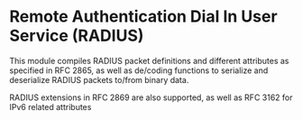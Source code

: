 # Remote Authentication Dial In User Service (RADIUS)

This module compiles RADIUS packet definitions and different attributes as specified in RFC 2865, as well as de/coding functions to serialize and deserialize RADIUS packets to/from binary data. 

RADIUS extensions in RFC 2869 are also supported, as well as RFC 3162 for IPv6 related attributes

